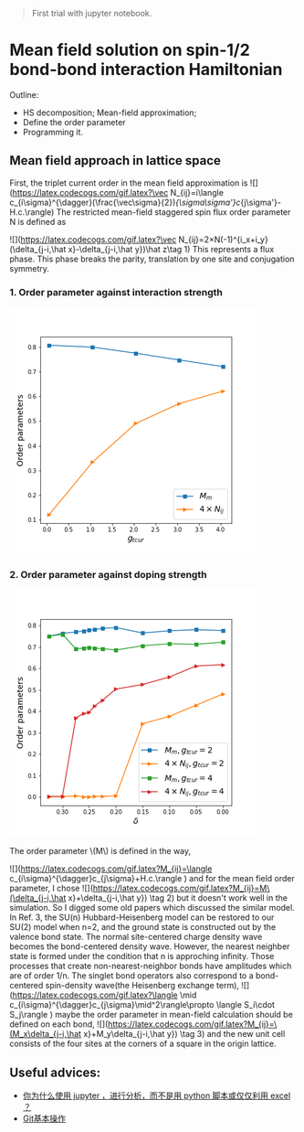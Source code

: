 > First trial with jupyter notebook.

# Mean field solution on spin-1/2 bond-bond interaction Hamiltonian

Outline:
- HS decomposition; Mean-field approximation;
- Define the order parameter
- Programming it.

## Mean field approach in lattice space
First, the triplet current order in the mean field approximation is
![](https://latex.codecogs.com/gif.latex?\vec N_{ij}=i\langle c_{i\sigma}^{\dagger}\(\frac{\vec\sigma}{2}\)_{\sigma\sigma'}c_{j\sigma'}-H.c.\rangle)
The restricted mean-field staggered spin flux order parameter N is defined as

![](https://latex.codecogs.com/gif.latex?\vec N_{ij}=2×N\(-1\)^{i_x+i_y}\(\delta_{j-i,\hat x}-\delta_{j-i,\hat y}\)\hat z\tag 1)
This represents a flux phase. This phase breaks the parity, translation by one site and conjugation symmetry.
### 1. Order parameter against interaction strength
![](./fig/OP_gtcur.png)

### 2. Order parameter against doping strength
![](./fig/Dope_gtcur.png)


The order parameter \\(M\\) is defined in the way,

![](https://latex.codecogs.com/gif.latex?M_{ij}=\langle c_{i\sigma}^{\dagger}c_{j\sigma}+H.c.\rangle )
and for the mean field order parameter, I chose
![](https://latex.codecogs.com/gif.latex?M_{ij}=M\(\delta_{j-i,\hat x}+\delta_{j-i,\hat y}\) \tag 2)
but it doesn't work well in the simulation. So I digged some old papers which discussed the similar model.
In Ref. 3, the SU(n) Hubbard-Heisenberg model can be restored to our SU(2) model when n=2, and the ground state is constructed out by the valence bond state. The normal site-centered charge density wave becomes the bond-centered density wave. However, the nearest neighber state is formed under the condition that n is approching infinity. Those processes that create non-nearest-neighbor bonds have amplitudes which are of order 1/n. The singlet bond operators also correspond to a bond-centered spin-density wave(the Heisenberg exchange term),
![](https://latex.codecogs.com/gif.latex?\langle \mid c_{i\sigma}^{\dagger}c_{j\sigma}\mid^2\rangle\propto \langle S_i\cdot S_j\rangle )
maybe the order parameter in mean-field calculation should be defined on each bond,
![](https://latex.codecogs.com/gif.latex?M_{ij}=\(M_x\delta_{j-i,\hat x}+M_y\delta_{j-i,\hat y}\) \tag 3)
and the new unit cell consists of the four sites at the corners of a square in the origin lattice.
## Useful advices:

- [你为什么使用 jupyter ，进行分析，而不是用 python 脚本或仅仅利用 excel ？](https://www.zhihu.com/question/37490497)
- [Git基本操作](http://www.runoob.com/git/git-basic-operations.html)
